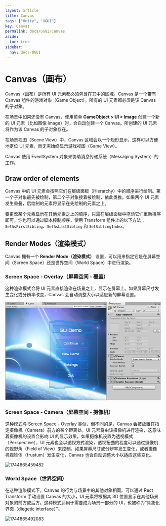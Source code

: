 ```yaml
---
layout: article
title: Canvas
tags: ["Unity", "UGUI"]
key: Canvas
permalink: docs/UGUI/Canvas
aside:
  toc: true
sidebar:
  nav: docs-UGUI
---
```

# Canvas（画布）

Canvas（画布）是所有 UI 元素都必须包含在其中的区域。Canvas 是一个带有 Canvas 组件的游戏对象（Game Object），所有的 UI 元素都必须是该 Canvas 的子对象。

在场景中如果还没有 Canvas，使用菜单 **GameObject > UI > Image** 创建一个新的 UI 元素（比如图像 Image）时，会自动创建一个 Canvas。所创建的 UI 元素将作为该 Canvas 的子对象存在。

在场景视图（Scene View）中，Canvas 区域会以一个矩形显示，这样可以方便地定位 UI 元素，而无需始终显示游戏视图（Game View）。

Canvas 使用 EventSystem 对象来协助消息传递系统（Messaging System）的工作。

## Draw order of elements

Canvas 中的 UI 元素会按照它们在层级面板（Hierarchy）中的顺序进行绘制。第一个子对象最先被绘制，第二个子对象接着被绘制，依此类推。如果两个 UI 元素发生重叠，后绘制的元素将显示在先绘制的元素之上。

要更改某个元素显示在其他元素之上的顺序，只需在层级面板中拖动它们重新排序即可。你也可以通过脚本控制顺序，使用 Transform 组件上的以下方法：`SetAsFirstSibling`、`SetAsLastSibling` 和 `SetSiblingIndex`。

## Render Modes（渲染模式）

Canvas 拥有一个 **Render Mode（渲染模式）** 设置，可以用来指定它是在屏幕空间（Screen Space）还是世界空间（World Space）中进行渲染。

### Screen Space - Overlay（屏幕空间 - 覆盖）

这种渲染模式会将 UI 元素直接渲染在场景之上，显示在屏幕上。如果屏幕尺寸发生变化或分辨率改变，Canvas 会自动调整大小以适应新的屏幕设置。

![1745378625967](image/2025-04-23-Canvas/1745378625967.png)

### Screen Space - Camera（屏幕空间 - 摄像机）

这种模式与 Screen Space - Overlay 类似，但不同的是，Canvas 会被放置在指定摄像机（Camera）前方的某个距离处。UI 元素将由该摄像机进行渲染，这意味着摄像机的设置会影响 UI 的显示效果。如果摄像机设置为透视模式（Perspective），UI 元素也会以透视方式渲染，透视扭曲的程度可以通过摄像机的视野角（Field of View）来控制。如果屏幕尺寸或分辨率发生变化，或者摄像机视锥体（frustum）发生变化，Canvas 也会自动调整大小以适应这些变化。

![1744865459482](image/2025-04-17-UGUI官方文档翻译/1744865459482.png)

### World Space（世界空间）

在这种渲染模式下，Canvas 的行为与场景中的其他对象相同。可以通过 Rect Transform 手动设置 Canvas 的大小，UI 元素将根据其 3D 位置显示在其他场景对象的前方或后方。这种模式适用于需要成为场景一部分的 UI，也被称为“具象化界面（diegetic interface）”。

![1744865492083](image/2025-04-17-UGUI官方文档翻译/1744865492083.png)

